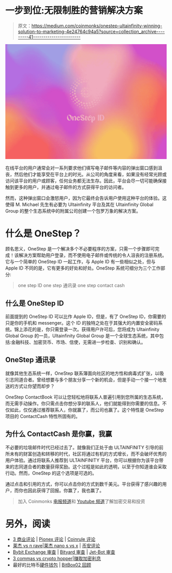 # 一步到位:无限制胜的营销解决方案

> 原文：<https://medium.com/coinmonks/onestep-ultainfinity-winning-solution-to-marketing-4e24764c94a5?source=collection_archive---------41----------------------->

![](img/b4f2d7b59a4e026df4a9cca3198a407a.png)

在线平台的用户通常会对一系列要求他们填写电子邮件等内容的弹出窗口感到沮丧，然后他们才能享受在平台上的时光。从公司的角度来看，如果没有经常光顾或访问该平台的用户或顾客，任何业务都无法生存。因此，平台会尽一切可能确保接触到更多的用户，并通过电子邮件的方式获得平台的访问者。

然而，这种弹出窗口会激怒用户，因为它最终会告诉用户使用这种平台的体验。这使得 M. Michael 先生有必要为 Ultainfinity 平台及其在 Ultainfinity Global Group 的整个生态系统中的附属公司创建一个包罗万象的解决方案。

# **什么是 OneStep？**

顾名思义，OneStep 是一个解决多个不必要程序的方案，只需一个步骤即可完成！该解决方案帮助用户登录，而不使用电子邮件或传统的令人沮丧的注册系统。它与一个简单的 OneStep ID 一起工作，与 Apple ID 有一些相似之处，但与 Apple ID 不同的是，它有更多的好处和好处。OneStep 系统可细分为三个工作部分:

> one step ID
> one step 通讯录
> one step contact cash

## **什么是 OneStep ID**

前面提到的 OneStep ID 可以比作 Apple ID，但是，有了 OneStep ID，你需要的只是你的手机和 messenger。这个 ID 的独特之处在于其强大的内置安全密码系统。锦上添花的是，你只需登录一次。获得用户许可后，您将成为 Ultainfinity Global Group 的一员，Ultainfinity Global Group 是一个全球生态系统，其中包括:金融科技、加密货币、市场、信使，无需进一步检查、识别和确认。

## **OneStep 通讯录**

就像其他生态系统一样，OneStep 联系簿面向社区的地方性和病毒式扩张，以吸引志同道合者。曾经想要与多个朋友分享一个新的机会，但是手动一个接一个地发送的方式让你望而却步？

OneStep ContactBook 可以让您轻松地将联系人普遍引用到您所属的生态系统，而无需手动操作。你只需点击你想分享的联系人，他们就能得到你需要的信息。不仅如此，仅仅通过推荐联系人，你就赢了，而公司也赢了。这个特性是 OneStep 项目的 ContactCash 特性所固有的。

## **为什么 ContactCash 是你赢，我赢**

不必要的垃圾邮件时代已经过去了。就像我们正处于由 ULTAINFINITY 引导的前所未有的财富创造和转移的时代，社区将通过有机的方式增长，而不会破坏优秀的用户体验。通过将联系人推荐到 ULTAINFINITY 平台，你可以根据你为该平台带来的志同道合者的数量获得奖励。这个过程是如此的透明，以至于你知道谁会采取行动。然而，OneStep 的这个选项是可选的。

通过点击和引用的方式，你可以点击你的方式到数千美元。平台获得了感兴趣的用户，而你也因此获得了回报。你赢了，我也赢了。

> 加入 Coinmonks [电报频道](https://t.me/coincodecap)和 [Youtube 频道](https://www.youtube.com/c/coinmonks/videos)了解加密交易和投资

# 另外，阅读

*   [3 商业评论](/coinmonks/3commas-review-an-excellent-crypto-trading-bot-2020-1313a58bec92) | [Pionex 评论](https://coincodecap.com/pionex-review-exchange-with-crypto-trading-bot) | [Coinrule 评论](/coinmonks/coinrule-review-2021-a-beginner-friendly-crypto-trading-bot-daf0504848ba)
*   [莱杰 vs n rave](/coinmonks/ledger-vs-ngrave-zero-7e40f0c1d694)|[莱杰 nano s vs x](/coinmonks/ledger-nano-s-vs-x-battery-hardware-price-storage-59a6663fe3b0) | [币安评论](/coinmonks/binance-review-ee10d3bf3b6e)
*   [Bybit Exchange 审查](/coinmonks/bybit-exchange-review-dbd570019b71) | [Bityard 审查](https://coincodecap.com/bityard-reivew) | [Jet-Bot 审查](https://coincodecap.com/jet-bot-review)
*   [3 commas vs crypto hopper](/coinmonks/3commas-vs-pionex-vs-cryptohopper-best-crypto-bot-6a98d2baa203)|[赚取加密利息](/coinmonks/earn-crypto-interest-b10b810fdda3)
*   最好的比特币[硬件钱包](/coinmonks/hardware-wallets-dfa1211730c6) | [BitBox02 回顾](/coinmonks/bitbox02-review-your-swiss-bitcoin-hardware-wallet-c36c88fff29)